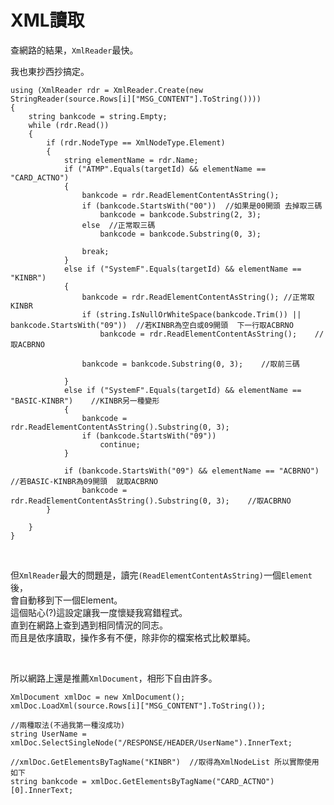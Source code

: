 # XML讀取

查網路的結果，`XmlReader`最快。    
<!--more-->

我也東抄西抄搞定。
```CSharp
using (XmlReader rdr = XmlReader.Create(new StringReader(source.Rows[i]["MSG_CONTENT"].ToString())))
{
	string bankcode = string.Empty;
	while (rdr.Read())
	{
		if (rdr.NodeType == XmlNodeType.Element)
		{
			string elementName = rdr.Name;
			if ("ATMP".Equals(targetId) && elementName == "CARD_ACTNO")
			{
				bankcode = rdr.ReadElementContentAsString();
				if (bankcode.StartsWith("00"))  //如果是00開頭 去掉取三碼
					bankcode = bankcode.Substring(2, 3);
				else  //正常取三碼
					bankcode = bankcode.Substring(0, 3);

				break;
			}
			else if ("SystemF".Equals(targetId) && elementName == "KINBR")
			{
				bankcode = rdr.ReadElementContentAsString(); //正常取KINBR
				if (string.IsNullOrWhiteSpace(bankcode.Trim()) || bankcode.StartsWith("09"))  //若KINBR為空白或09開頭  下一行取ACBRNO
					bankcode = rdr.ReadElementContentAsString();    //取ACBRNO

				bankcode = bankcode.Substring(0, 3);    //取前三碼

			}
			else if ("SystemF".Equals(targetId) && elementName == "BASIC-KINBR")    //KINBR另一種變形
			{
				bankcode = rdr.ReadElementContentAsString().Substring(0, 3);
				if (bankcode.StartsWith("09"))
					continue;
			}

			if (bankcode.StartsWith("09") && elementName == "ACBRNO")  //若BASIC-KINBR為09開頭  就取ACBRNO
				bankcode = rdr.ReadElementContentAsString().Substring(0, 3);    //取ACBRNO
		}

	}
}
```

<br>

但`XmlReader`最大的問題是，讀完`(ReadElementContentAsString)`一個`Element`後，  
會自動移到下一個Element。  
這個貼心(?)這設定讓我一度懷疑我寫錯程式。  
直到在網路上查到遇到相同情況的同志。  
而且是依序讀取，操作多有不便，除非你的檔案格式比較單純。  

<br>

所以網路上還是推薦`XmlDocument`，相形下自由許多。  
```CSharp
XmlDocument xmlDoc = new XmlDocument();
xmlDoc.LoadXml(source.Rows[i]["MSG_CONTENT"].ToString());

//兩種取法(不過我第一種沒成功)
string UserName = xmlDoc.SelectSingleNode("/RESPONSE/HEADER/UserName").InnerText;

//xmlDoc.GetElementsByTagName("KINBR")  //取得為XmlNodeList 所以實際使用如下
string bankcode = xmlDoc.GetElementsByTagName("CARD_ACTNO")[0].InnerText;
```


